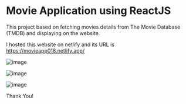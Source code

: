# Movie Application using ReactJS

This project based on fetching movies details from The Movie Database (TMDB) and displaying on the website.

I hosted this website on netlify and its URL is https://movieapp018.netlify.app/

![image](https://user-images.githubusercontent.com/69206138/208049540-8a1a223b-b9ea-446c-b7c8-22edfce366f1.png)

![image](https://user-images.githubusercontent.com/69206138/208049632-849f8e11-c5e0-4748-976e-b3838682786a.png)

![image](https://user-images.githubusercontent.com/69206138/208049741-459015a8-f178-485b-bd90-cce92fd92580.png)


Thank You!
